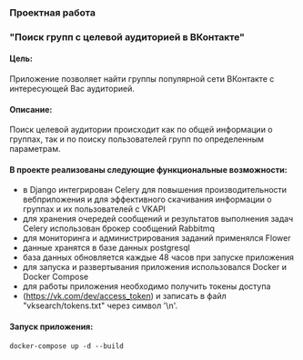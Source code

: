 ### Проектная работа
### "Поиск групп с целевой аудиторией в ВКонтакте"
#### Цель:
Приложение позволяет найти группы популярной сети ВКонтакте с интересующей Вас аудиторией.
#### Описание:
Поиск целевой аудитории происходит как по общей информации о группах, так и по поиску пользователей
групп по определенным параметрам.

#### В проекте реализованы следующие функциональные возможности:
- в Django интегрирован Celery для повышения производительности вебприложения и 
для эффективного скачивания информации о группах и их пользователей с VKAPI
- для хранения очередей сообщений и результатов выполнения задач Celery
использован брокер сообщений Rabbitmq
- для мониторинга и администрирования заданий применялся Flower
- данные хранятся в базе данных postgresql
- база данных обновляется каждые 48 часов при запуске приложения
- для запуска и развертывания приложения использовался Docker и Docker Compose
- для работы приложения необходимо получить токены доступа 
- (https://vk.com/dev/access_token) и записать в файл "vksearch/tokens.txt" через символ '\n'.

#### Запуск приложения:

```
docker-compose up -d --build 
``` 